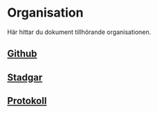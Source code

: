 # Organisation

Här hittar du dokument tillhörande organisationen.

## [Github](https://github.com/lithekod)

## [Stadgar](https://github.com/lithekod/bylaws/blob/master/stadgar.pdf)

## [Protokoll](https://github.com/lithekod/protocols)
